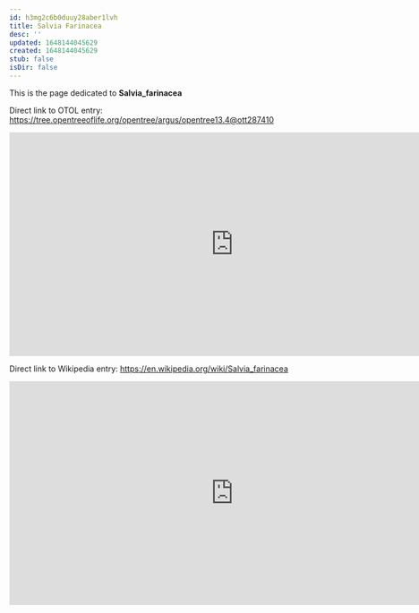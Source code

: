 ```yaml
---
id: h3mg2c6b0duuy28aber1lvh
title: Salvia Farinacea
desc: ''
updated: 1648144045629
created: 1648144045629
stub: false
isDir: false
---
```

This is the page dedicated to **Salvia_farinacea**


Direct link to OTOL entry: https://tree.opentreeoflife.org/opentree/argus/opentree13.4@ott287410



<html>
    <body>
    <iframe src="https://tree.opentreeoflife.org/opentree/argus/opentree13.4@ott287410"
    width="800" height="400" frameborder="0" allowfullscreen> </iframe>
    </body>
</html>
    


Direct link to Wikipedia entry: https://en.wikipedia.org/wiki/Salvia_farinacea



<html>
    <body>
    <iframe src="https://en.wikipedia.org/wiki/Salvia_farinacea"
    width="800" height="400" frameborder="0" allowfullscreen> </iframe>
    </body>
</html>
    
